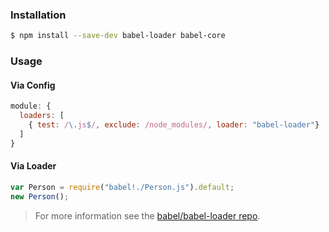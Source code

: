 ### Installation

```sh
$ npm install --save-dev babel-loader babel-core
```

### Usage

#### Via Config

```js
module: {
  loaders: [
    { test: /\.js$/, exclude: /node_modules/, loader: "babel-loader"}
  ]
}
```

#### Via Loader

```js
var Person = require("babel!./Person.js").default;
new Person();
```

> For more information see the
> [babel/babel-loader repo](https://github.com/babel/babel-loader).
